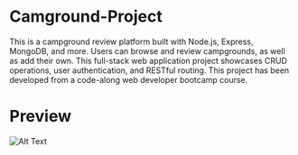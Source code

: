 # Camground-Project
This is a campground review platform built with Node.js, Express, MongoDB, and more. Users can browse and review campgrounds, as well as add their own. This full-stack web application project showcases CRUD operations, user authentication, and RESTful routing. This project has been developed from a code-along web developer bootcamp course.

# Preview
![Alt Text](img/campgrounds.gif)


